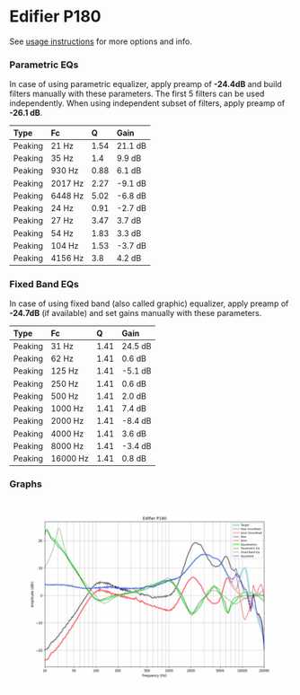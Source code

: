 # Edifier P180
See [usage instructions](https://github.com/jaakkopasanen/AutoEq#usage) for more options and info.

### Parametric EQs
In case of using parametric equalizer, apply preamp of **-24.4dB** and build filters manually
with these parameters. The first 5 filters can be used independently.
When using independent subset of filters, apply preamp of **-26.1 dB**.

| Type    | Fc      |    Q | Gain    |
|:--------|:--------|:-----|:--------|
| Peaking | 21 Hz   | 1.54 | 21.1 dB |
| Peaking | 35 Hz   | 1.4  | 9.9 dB  |
| Peaking | 930 Hz  | 0.88 | 6.1 dB  |
| Peaking | 2017 Hz | 2.27 | -9.1 dB |
| Peaking | 6448 Hz | 5.02 | -6.8 dB |
| Peaking | 24 Hz   | 0.91 | -2.7 dB |
| Peaking | 27 Hz   | 3.47 | 3.7 dB  |
| Peaking | 54 Hz   | 1.83 | 3.3 dB  |
| Peaking | 104 Hz  | 1.53 | -3.7 dB |
| Peaking | 4156 Hz | 3.8  | 4.2 dB  |

### Fixed Band EQs
In case of using fixed band (also called graphic) equalizer, apply preamp of **-24.7dB**
(if available) and set gains manually with these parameters.

| Type    | Fc       |    Q | Gain    |
|:--------|:---------|:-----|:--------|
| Peaking | 31 Hz    | 1.41 | 24.5 dB |
| Peaking | 62 Hz    | 1.41 | 0.6 dB  |
| Peaking | 125 Hz   | 1.41 | -5.1 dB |
| Peaking | 250 Hz   | 1.41 | 0.6 dB  |
| Peaking | 500 Hz   | 1.41 | 2.0 dB  |
| Peaking | 1000 Hz  | 1.41 | 7.4 dB  |
| Peaking | 2000 Hz  | 1.41 | -8.4 dB |
| Peaking | 4000 Hz  | 1.41 | 3.6 dB  |
| Peaking | 8000 Hz  | 1.41 | -3.4 dB |
| Peaking | 16000 Hz | 1.41 | 0.8 dB  |

### Graphs
![](./Edifier%20P180.png)